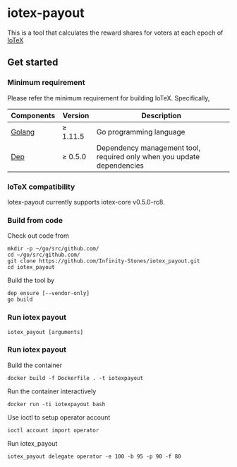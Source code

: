 # iotex-payout

This is a tool that calculates the reward shares for voters at each epoch of
[IoTeX](https://github.com/iotexproject)

## Get started

### Minimum requirement

Please refer the minimum requirement for building IoTeX. Specifically,

| Components | Version | Description |
|----------|-------------|-------------|
| [Golang](https://golang.org) | &ge; 1.11.5 | Go programming language |
| [Dep](https://golang.github.io/dep/) | &ge; 0.5.0 | Dependency management tool, required only when you update dependencies |

### IoTeX compatibility

Iotex-payout currently supports iotex-core v0.5.0-rc8.

### Build from code

Check out code from
```
mkdir -p ~/go/src/github.com/
cd ~/go/src/github.com/
git clone https://github.com/Infinity-Stones/iotex_payout.git
cd iotex_payout
```

Build the tool by
```
dep ensure [--vendor-only]
go build
```

### Run iotex payout
```
iotex_payout [arguments]
```


### Run iotex payout
Build the container
```
docker build -f Dockerfile . -t iotexpayout
```

Run the container interactively
```
docker run -ti iotexpayout bash
```

Use ioctl to setup operator account
```
ioctl account import operator
```

Run iotex_payout 
```
iotex_payout delegate operator -e 100 -b 95 -p 90 -f 80
```

